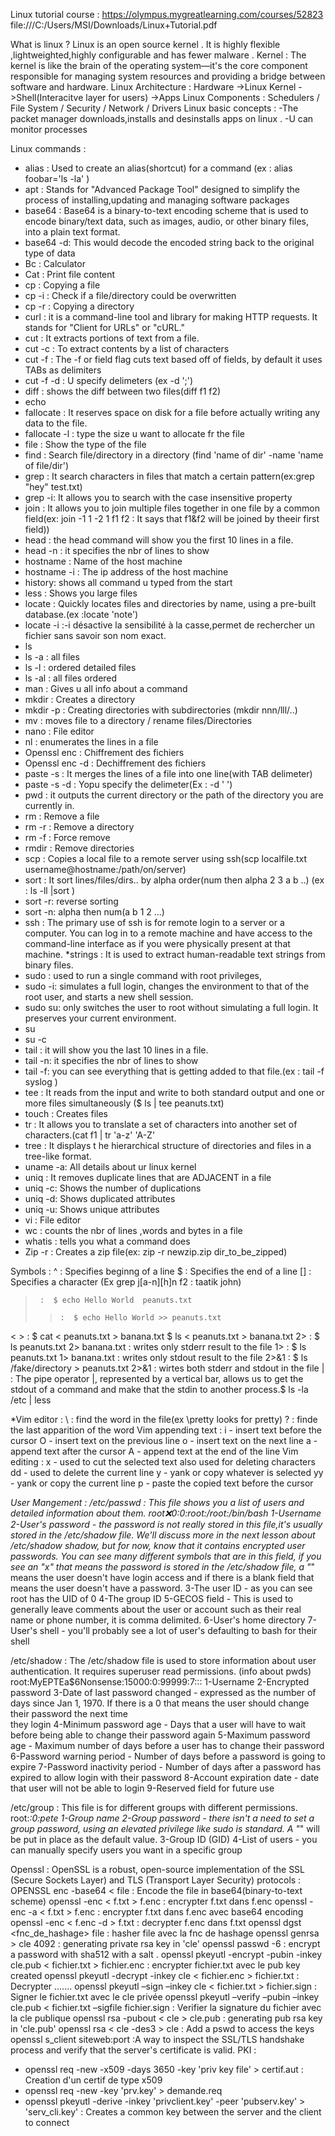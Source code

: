 Linux tutorial course : https://olympus.mygreatlearning.com/courses/52823 
file:///C:/Users/MSI/Downloads/Linux+Tutorial.pdf

What is linux ?
Linux is an open source  kernel . It is highly flexible ,lightweighted,highly configurable and has fewer malware .
Kernel : 
The kernel is like the brain of the operating system—it's the core component responsible for managing system resources and providing a bridge between software and hardware.
Linux Architecture : 
Hardware ->Linux Kernel ->Shell(Interacitve layer for users) ->Apps
Linux Components :
Schedulers / File System / Security / Network / Drivers
Linux basic concepts :
-The packet manager downloads,installs and desinstalls apps on linux .
-U can monitor processes

Linux commands :
 * alias  : Used to create an alias(shortcut) for a command (ex : alias foobar='ls -la' )
 * apt    : Stands for "Advanced Package Tool" designed to simplify the process of installing,updating and managing software packages
 * base64 : Base64 is a binary-to-text encoding scheme that is used to encode binary/text data, such as images, audio, or other binary files, into a plain text format.
 * base64 -d: This would decode the encoded string back to the original type of data 
 * Bc     : Calculator 
 * Cat    : Print file content
 * cp     : Copying a file
 * cp -i  : Check if a file/directory could be overwritten 
 * cp -r  : Copying a directory
 * curl   : it is a command-line tool and library for making HTTP requests. It stands for "Client for URLs" or "cURL."
 * cut    : It extracts portions of text from a file. 
 * cut -c : To extract contents by a list of characters
 * cut -f : The -f or field flag cuts text based off of fields, by default it uses TABs as delimiters
 * cut -f -d : U specify delimeters (ex -d ';')
 * diff   : shows the  diff between two files(diff f1 f2)
 * echo
 * fallocate : It reserves space on disk for a file before actually writing any data to the file.
 * fallocate -l : type the size u want to allocate fr the file
 * file   : Show the type of the file
 * find   : Search file/directory in a directory (find 'name of dir' -name 'name of file/dir')
 * grep   : It search characters in files that match a certain pattern(ex:grep "hey" test.txt)
 * grep -i: It allows you to search with the case insensitive property
 * join   : It allows you to join multiple files together in one file  by a common field(ex: join -1 1 -2 1 f1 f2 : It says that f1&f2 will be joined by theeir first field))
 * head   : the head command will show you the first 10 lines in a file.
 * head -n : it specifies the nbr of lines to show
 * hostname : Name of the host machine
 * hostname -i : The ip address of the host machine
 * history: shows all command u typed  from the start
 * less   : Shows you large files
 * locate : Quickly locates files and directories by name, using a pre-built database.(ex :locate 'note')
 * locate -i :-i désactive la sensibilité à la casse,permet de rechercher un fichier sans savoir son nom exact.
 * ls
 * ls -a  : all files
 * ls -l  : ordered detailed  files
 * ls -al : all files ordered
 * man    : Gives u all info about a command 
 * mkdir  : Creates a directory 
 * mkdir -p : Creating directories with subdirectories (mkdir nnn/lll/..)
 * mv     : moves file to a directory / rename files/Directories
 * nano   :   File editor
 * nl     : enumerates the lines in a file
 * Openssl enc : Chiffrement des fichiers
 * Openssl enc -d : Dechiffrement des fichiers 
 * paste -s : It merges the lines of a file into one line(with TAB delimeter)
 * paste -s -d : Yopu specify the delimeter(Ex : -d ' ')
 * pwd    : it outputs the current directory or the path of the directory you are currently in.
 * rm     :   Remove a file
 * rm -r  : Remove a directory 
 * rm -f  :  Force remove
 * rmdir  : Remove directories
 * scp    : Copies a local file to a remote server using ssh(scp localfile.txt username@hostname:/path/on/server)
 * sort   :  It sort lines/files/dirs.. by alpha order(num then alpha 2 3 a b ..) (ex : ls -ll |sort )
 * sort -r: reverse sorting
 * sort -n: alpha then num(a b 1 2 ...)
 * ssh    : The primary use of ssh is for remote login to a server or a computer. You can log in to a remote machine and have access to the command-line interface as     if  you were physically present at that machine.
 *strings : It is used to extract human-readable text strings from binary files.
 * sudo   : used to run a single command with root privileges,  
 * sudo -i: simulates a full login, changes the environment to that of the root user, and starts a new shell session.
 * sudo su: only switches the user to root without simulating a full login. It preserves your current environment.
 * su
 * su -c
 * tail   : it will show you the last 10 lines in a file.
 * tail -n: it specifies the nbr of lines to show
 * tail -f: you can see everything that is getting added to that file.(ex : tail -f syslog )
 * tee    : It reads from the input and write to both standard output and one or more files simultaneously ($ ls | tee peanuts.txt)
 * touch  : Creates  files
 * tr     : It allows you to translate a set of characters into another set of characters.(cat f1 | tr 'a-z' 'A-Z' 
 * tree   : It displays t he hierarchical structure of directories and files in a tree-like format. 
 * uname -a: All details about ur linux kernel
 * uniq   : It removes duplicate lines that are ADJACENT in a file
 * uniq -c: Shows the number of duplications 
 * uniq -d: Shows duplicated attributes
 * uniq -u: Shows unique attributes
 * vi     :  File editor
 * wc     : counts the nbr of lines ,words and bytes in a file
 * whatis : tells you what a command does
 * Zip -r : Creates a zip file(ex: zip -r newzip.zip dir_to_be_zipped)  

 
 
 Symbols  :
 ^      : Specifies beginng of a line
 $      : Specifies the end of a line
[]      : Specifies a character (Ex grep j[a-n][h]n f2 : taatik john)
 >      :  $ echo Hello World  peanuts.txt 
 >>     :  $ echo Hello World >> peanuts.txt 
 <  >   :  $ cat < peanuts.txt > banana.txt     $ ls < peanuts.txt > banana.txt
 2>     :  $ ls peanuts.txt 2> banana.txt : writes only stderr result to the file
 1>     :  $ ls peanuts.txt 1> banana.txt : writes only stdout result to the file
 2>&1   :  $ ls /fake/directory > peanuts.txt 2>&1 : wirtes both stderr and stdout in the file
 |      :  The pipe operator |, represented by a vertical bar, allows us to get the stdout of a command and make that the stdin to another process.$ ls -la /etc | less 
 
*Vim editor : 
 \      : find the word in the file(ex \pretty looks for pretty)
 ?      : finde the last apparition of the word
  Vim appending text :
 i - insert text before the cursor
 O - insert text on the previous line
 o - insert text on the next line
 a - append text after the cursor
 A - append text at the end of the line
  Vim editing :
 x - used to cut the selected text also used for deleting characters
 dd - used to delete the current line
 y - yank or copy whatever is selected
 yy - yank or copy the current line
 p - paste the copied text before the cursor

 *User Mangement :
 /etc/passwd  : This file shows you a list of users and detailed information about them. 
     root:x:0:0:root:/root:/bin/bash
     1-Username
     2-User's password - the password is not really stored in this file,it's usually stored in the /etc/shadow file. We'll discuss more in the next lesson about /etc/shadow      shadow, but for now, know that it contains encrypted user passwords. You can see many different symbols that are in this field, if you see an "x" that means the             password is stored in the /etc/shadow file, a "*" means the user doesn't have login access and if there is a blank field that means the user doesn't have a password.
     3-The user ID - as you can see root has the UID of 0
     4-The group ID
     5-GECOS field - This is used to generally leave comments about the user or account such as their real name or phone number, it is comma delimited.
     6-User's home directory
     7-User's shell - you'll probably see a lot of user's defaulting to bash for their shell
     
 /etc/shadow  : The /etc/shadow file is used to store information about user authentication. It requires superuser read permissions. (info about pwds)
     root:MyEPTEa$6Nonsense:15000:0:99999:7:::
     1-Username
     2-Encrypted password
     3-Date of last password changed - expressed as the number of days since Jan 1, 1970. If there is a 0 that means the user should change their password the next time    
     they login
     4-Minimum password age - Days that a user will have to wait before being able to change their password again
     5-Maximum password age - Maximum number of days before a user has to change their password
     6-Password warning period - Number of days before a password is going to expire
     7-Password inactivity period - Number of days after a password has expired to allow login with their password
     8-Account expiration date - date that user will not be able to login
     9-Reserved field for future use

 /etc/group  : This file is  for different groups with different permissions. 
     root:*:0:pete
     1-Group name
     2-Group password - there isn't a need to set a group password, using an elevated privilege like sudo is standard. A "*" will be put in place as the default value.
     3-Group ID (GID)
     4-List of users - you can manually specify users you want in a specific group



Openssl :
OpenSSL is a robust, open-source implementation of the SSL (Secure Sockets Layer) and TLS (Transport Layer Security) protocols :
OPENSSL enc -base64 < file                           : Encode the file in base64(binary-to-text scheme)
openssl -enc <alg>  < f.txt  > f.enc      : encrypter f.txt dans f.enc
openssl -enc -a <alg>  < f.txt  > f.enc      : encrypter f.txt dans f.enc avec base64 encoding
openssl -enc <alg>  < f.enc  -d > f.txt   : decrypter f.enc dans f.txt
openssl dgst <fnc_de_hashage> file        : hasher file avec la fnc de hashage
openssl genrsa > cle 4092                 : generating private rsa key in 'cle'
openssl passwd -6                         : encrypt a password with sha512 with a salt .
openssl pkeyutl -encrypt -pubin -inkey cle.pub < fichier.txt > fichier.enc : encrypter fichier.txt avec le pub key created
openssl pkeyutl -decrypt -inkey cle < fichier.enc >  fichier.txt           : Decrypter .......
openssl pkeyutl –sign –inkey cle < fichier.txt > fichier.sign              : Signer le fichier.txt avec le cle privée 
openssl pkeyutl –verify –pubin –inkey cle.pub < fichier.txt –sigfile fichier.sign : Verifier la signature du fichier avec la cle publique
openssl rsa -pubout < cle > cle.pub       : generating pub rsa key in 'cle.pub'
openssl rsa < cle -des3 > cle            : Add a pswd to access the keys
openssl s_client siteweb:port             :A way to inspect the SSL/TLS handshake process and verify that the server's certificate is valid.
PKI :
* openssl req -new -x509 -days 3650 -key 'priv key file' > certif.aut : Creation d'un certif de type x509
* openssl req -new -key 'prv.key' > demande.req
* openssl pkeyutl -derive -inkey 'privclient.key' -peer 'pubserv.key' > 'serv_cli.key' : Creates a common key between the server and the client to connect


